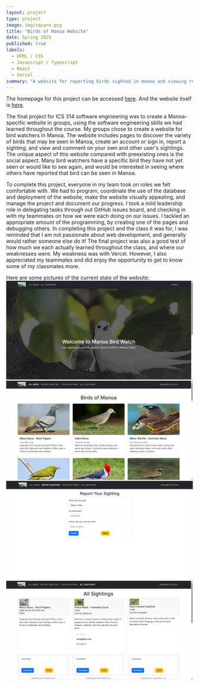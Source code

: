 ```yaml
---
layout: project
type: project
image: img/square.png
title: "Birds of Manoa Website"
date: Spring 2025
published: true
labels:
  - HTML / CSS
  - Javascript / Typescript
  - React
  - Vercel
summary: "A website for reporting birds sighted in manoa and viewing reports, for ICS 314."
---
```


The homepage for this project can be accessed [here](https://manoa-bird-watch.github.io/). 
And the website itself is [here](https://m1-git-main-jeffrey8193s-projects.vercel.app/). 

The final project for ICS 314 software engineering was to create a Manoa-specific website in groups, using the software engineering skills we had learned throughout the course. My groups chose to create a website for bird watchers in Manoa. The website includes pages to discover the variety of birds that may be seen in Manoa, create an account or sign in, report a sighting, and view and comment on your own and other user's sightings. The unique aspect of this website compared with preexisting ones is the social aspect. Many bird watchers have a specific bird they have not yet seen or would like to see again, and would be interested in seeing where others have reported that bird can be seen in Manoa. 

To complete this project, everyone in my team took on roles we felt comfortable with. We had to program, coordinate the use of the database and deployment of the website, make the website visually appealing, and manage the project and document our progress. I took a mild leadership role in delegating tasks through out GitHub issues board, and checking in with my teammates on how we were each doing on our issues. I tackled an appropriate amount of the programming, by creating one of the pages and debugging others. In completing this project and the class it was for, I was reminded that I am not passionate about web development, and generally would rather someone else do it! The final project was also a good test of how much we each actually learned throughout the class, and where our weaknesses were. My weakness was with Vercel. However, I also appreciated my teammates and did enjoy the opportunity to get to know some of my classmates more. 

Here are some pictures of the current state of the website:
<img class="img-fluid" src="../img/homepg.png"> 
<img class="img-fluid" src="../img/birdsofmanoa.png"> 
<img class="img-fluid" src="../img/reportsighting.png"> 
<img class="img-fluid" src="../img/allbirds.png"> 
